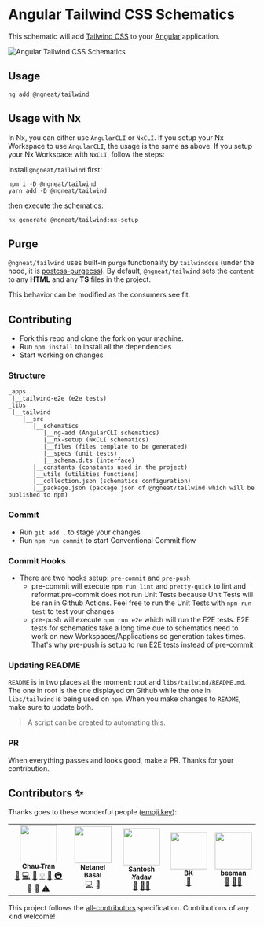 # Angular Tailwind CSS Schematics

This schematic will add [Tailwind CSS](https://tailwindcss.com/) to your [Angular](https://angular.io) application.

![Angular Tailwind CSS Schematics][demo]

[demo]: assets/tailwind-gif.gif

## Usage

```
ng add @ngneat/tailwind
```

## Usage with Nx

In Nx, you can either use `AngularCLI` or `NxCLI`. If you setup your Nx Workspace to use `AngularCLI`, the usage is the
same as above. If you setup your Nx Workspace with `NxCLI`, follow the steps:

Install `@ngneat/tailwind` first:

```
npm i -D @ngneat/tailwind
yarn add -D @ngneat/tailwind
```

then execute the schematics:

```
nx generate @ngneat/tailwind:nx-setup
```

## Purge

`@ngneat/tailwind` uses built-in `purge` functionality by `tailwindcss` (under the hood, it
is [postcss-purgecss](https://github.com/FullHuman/purgecss/tree/master/packages/postcss-purgecss)). By
default, `@ngneat/tailwind` sets the `content` to any **HTML** and any **TS** files in the project.

This behavior can be modified as the consumers see fit.

## Contributing

- Fork this repo and clone the fork on your machine.
- Run `npm install` to install all the dependencies
- Start working on changes

### Structure

```
_apps
 |__tailwind-e2e (e2e tests)
_libs
 |__tailwind
    |__src
       |__schematics
          |__ng-add (AngularCLI schematics)
          |__nx-setup (NxCLI schematics)
          |__files (files template to be generated)
          |__specs (unit tests)
          |__schema.d.ts (interface)
       |__constants (constants used in the project)
       |__utils (utilities functions)
       |__collection.json (schematics configuration)
       |__package.json (package.json of @ngneat/tailwind which will be published to npm)
```

### Commit

- Run `git add .` to stage your changes
- Run `npm run commit` to start Conventional Commit flow

### Commit Hooks

- There are two hooks setup: `pre-commit` and `pre-push`
  - pre-commit will execute `npm run lint` and `pretty-quick` to lint and reformat.pre-commit does not run Unit Tests
    because Unit Tests will be ran in Github Actions. Feel free to run the Unit Tests with `npm run test` to test your
    changes
  - pre-push will execute `npm run e2e` which will run the E2E tests. E2E tests for schematics take a long time due to
    schematics need to work on new Workspaces/Applications so generation takes times. That's why pre-push is setup to
    run E2E tests instead of pre-commit

### Updating README

`README` is in two places at the moment: root and `libs/tailwind/README.md`. The one in root is the one displayed on
Github while the one in `libs/tailwind` is being used on `npm`. When you make changes to `README`, make sure to update
both.

> A script can be created to automating this.

### PR

When everything passes and looks good, make a PR. Thanks for your contribution.

## Contributors ✨

Thanks goes to these wonderful people ([emoji key](https://allcontributors.org/docs/en/emoji-key)):

<!-- ALL-CONTRIBUTORS-LIST:START - Do not remove or modify this section -->
<!-- prettier-ignore-start -->
<!-- markdownlint-disable -->
<table>
  <tr>
    <td align="center"><a href="https://nartc.me/"><img src="https://avatars1.githubusercontent.com/u/25516557?v=4?s=75" width="75px;" alt=""/><br /><sub><b>Chau Tran</b></sub></a><br /><a href="#question-nartc" title="Answering Questions">💬</a> <a href="https://github.com/ngneat/tailwind/commits?author=nartc" title="Code">💻</a> <a href="https://github.com/ngneat/tailwind/commits?author=nartc" title="Documentation">📖</a> <a href="#example-nartc" title="Examples">💡</a> <a href="#ideas-nartc" title="Ideas, Planning, & Feedback">🤔</a> <a href="#infra-nartc" title="Infrastructure (Hosting, Build-Tools, etc)">🚇</a> <a href="#maintenance-nartc" title="Maintenance">🚧</a> <a href="https://github.com/ngneat/tailwind/pulls?q=is%3Apr+reviewed-by%3Anartc" title="Reviewed Pull Requests">👀</a> <a href="https://github.com/ngneat/tailwind/commits?author=nartc" title="Tests">⚠️</a></td>
    <td align="center"><a href="https://www.netbasal.com/"><img src="https://avatars1.githubusercontent.com/u/6745730?v=4?s=75" width="75px;" alt=""/><br /><sub><b>Netanel Basal</b></sub></a><br /><a href="https://github.com/ngneat/tailwind/commits?author=NetanelBasal" title="Code">💻</a> <a href="#ideas-NetanelBasal" title="Ideas, Planning, & Feedback">🤔</a></td>
    <td align="center"><a href="https://www.santoshyadav.dev/"><img src="https://avatars3.githubusercontent.com/u/11923975?v=4?s=75" width="75px;" alt=""/><br /><sub><b>Santosh Yadav</b></sub></a><br /><a href="#ideas-santoshyadavdev" title="Ideas, Planning, & Feedback">🤔</a> <a href="#mentoring-santoshyadavdev" title="Mentoring">🧑‍🏫</a></td>
    <td align="center"><a href="https://bilalkhoukhi.com/"><img src="https://avatars1.githubusercontent.com/u/4480581?v=4?s=75" width="75px;" alt=""/><br /><sub><b>BK</b></sub></a><br /><a href="#ideas-Bilal-io" title="Ideas, Planning, & Feedback">🤔</a></td>
    <td align="center"><a href="https://github.com/beeman"><img src="https://avatars3.githubusercontent.com/u/36491?v=4?s=75" width="75px;" alt=""/><br /><sub><b>beeman</b></sub></a><br /><a href="#ideas-beeman" title="Ideas, Planning, & Feedback">🤔</a> <a href="#mentoring-beeman" title="Mentoring">🧑‍🏫</a></td>
  </tr>
</table>

<!-- markdownlint-restore -->
<!-- prettier-ignore-end -->

<!-- ALL-CONTRIBUTORS-LIST:END -->

This project follows the [all-contributors](https://github.com/all-contributors/all-contributors) specification.
Contributions of any kind welcome!
